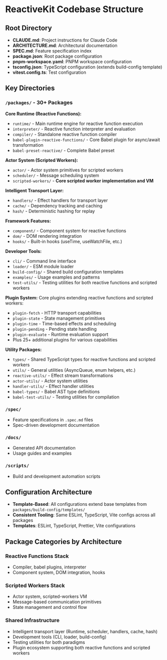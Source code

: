 # ReactiveKit Codebase Structure

## Root Directory
- **CLAUDE.md**: Project instructions for Claude Code
- **ARCHITECTURE.md**: Architectural documentation 
- **SPEC.md**: Feature specification index
- **package.json**: Root package configuration
- **pnpm-workspace.yaml**: PNPM workspace configuration
- **tsconfig.json**: TypeScript configuration (extends build-config template)
- **vitest.config.ts**: Test configuration

## Key Directories

### `/packages/` - 30+ Packages

**Core Runtime (Reactive Functions):**
- `runtime/` - Main runtime engine for reactive function execution
- `interpreter/` - Reactive function interpreter and evaluation
- `compiler/` - Standalone reactive function compiler
- `babel-plugin-reactive-functions/` - Core Babel plugin for async/await transformation
- `babel-preset-reactive/` - Complete Babel preset

**Actor System (Scripted Workers):**
- `actor/` - Actor system primitives for scripted workers
- `scheduler/` - Message scheduling system
- `scripted-workers/` - **Core scripted worker implementation and VM**

**Intelligent Transport Layer:**
- `handlers/` - Effect handlers for transport layer
- `cache/` - Dependency tracking and caching
- `hash/` - Deterministic hashing for replay

**Framework Features:**
- `component/` - Component system for reactive functions
- `dom/` - DOM rendering integration
- `hooks/` - Built-in hooks (useTime, useWatchFile, etc.)

**Developer Tools:**
- `cli/` - Command line interface
- `loader/` - ESM module loader
- `build-config/` - Shared build configuration templates
- `examples/` - Usage examples and patterns
- `test-utils/` - Testing utilities for both reactive functions and scripted workers

**Plugin System:**
Core plugins extending reactive functions and scripted workers:
- `plugin-fetch` - HTTP transport capabilities
- `plugin-state` - State management primitives
- `plugin-time` - Time-based effects and scheduling
- `plugin-pending` - Pending state handling
- `plugin-evaluate` - Runtime evaluation support
- Plus 25+ additional plugins for various capabilities

**Utility Packages:**
- `types/` - Shared TypeScript types for reactive functions and scripted workers
- `utils/` - General utilities (AsyncQueue, enum helpers, etc.)
- `reactive-utils/` - Effect stream transformations
- `actor-utils/` - Actor system utilities  
- `handler-utils/` - Effect handler utilities
- `babel-types/` - Babel AST type definitions
- `babel-test-utils/` - Testing utilities for compilation

### `/spec/`
- Feature specifications in `.spec.md` files
- Spec-driven development documentation

### `/docs/`
- Generated API documentation
- Usage guides and examples

### `/scripts/`
- Build and development automation scripts

## Configuration Architecture
- **Template-Based**: All configurations extend base templates from `packages/build-config/templates/`
- **Consistent Tooling**: Same ESLint, TypeScript, Vite configs across all packages
- **Templates**: ESLint, TypeScript, Prettier, Vite configurations

## Package Categories by Architecture

### Reactive Functions Stack
- Compiler, babel plugins, interpreter
- Component system, DOM integration, hooks

### Scripted Workers Stack  
- Actor system, scripted-workers VM
- Message-based communication primitives
- State management and control flow

### Shared Infrastructure
- Intelligent transport layer (Runtime, scheduler, handlers, cache, hash)
- Development tools (CLI, loader, build-config)
- Testing utilities for both paradigms
- Plugin ecosystem supporting both reactive functions and scripted workers
